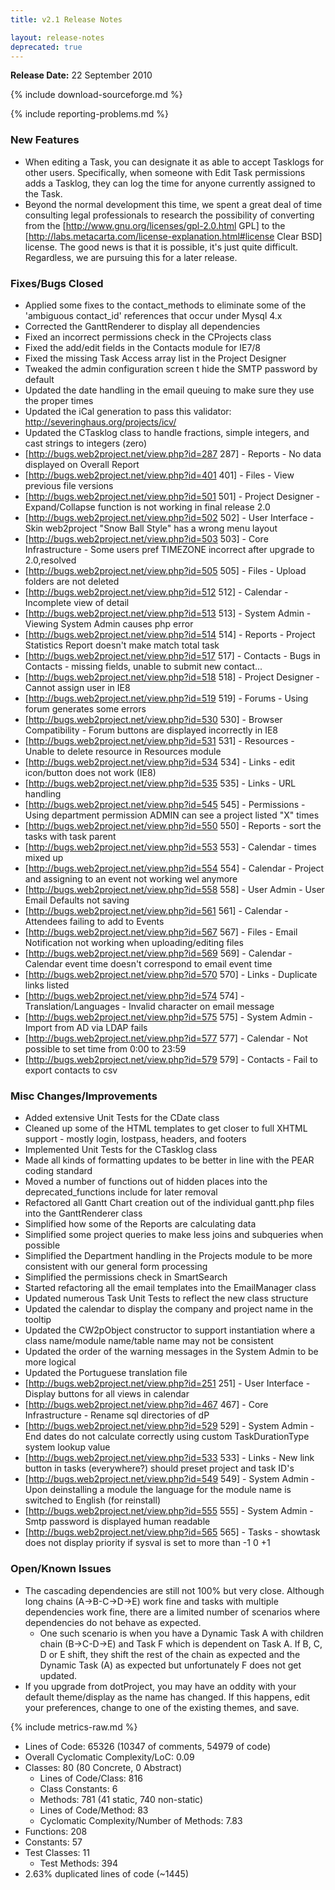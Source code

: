 ```yaml
---
title: v2.1 Release Notes

layout: release-notes
deprecated: true
---
```


**Release Date:** 22 September 2010

{% include download-sourceforge.md %}

{% include reporting-problems.md %}

### New Features

* When editing a Task, you can designate it as able to accept Tasklogs for other users. Specifically, when someone with Edit Task permissions adds a Tasklog, they can log the time for anyone currently assigned to the Task.
* Beyond the normal development this time, we spent a great deal of time consulting legal professionals to research the possibility of converting from the [http://www.gnu.org/licenses/gpl-2.0.html GPL] to the [http://labs.metacarta.com/license-explanation.html#license Clear BSD] license. The good news is that it is possible, it's just quite difficult. Regardless, we are pursuing this for a later release.

### Fixes/Bugs Closed

* Applied some fixes to the contact_methods to eliminate some of the 'ambiguous contact_id' references that occur under Mysql 4.x
* Corrected the GanttRenderer to display all dependencies
* Fixed an incorrect permissions check in the CProjects class
* Fixed the add/edit fields in the Contacts module for IE7/8
* Fixed the missing Task Access array list in the Project Designer
* Tweaked the admin configuration screen t hide the SMTP password by default
* Updated the date handling in the email queuing to make sure they use the proper times
* Updated the iCal generation to pass this validator: http://severinghaus.org/projects/icv/
* Updated the CTasklog class to handle fractions, simple integers, and cast strings to integers (zero)
* [http://bugs.web2project.net/view.php?id=287 287] - Reports - No data displayed on Overall Report
* [http://bugs.web2project.net/view.php?id=401 401] - Files - View previous file versions
* [http://bugs.web2project.net/view.php?id=501 501] - Project Designer - Expand/Collapse function is not working in final release 2.0
* [http://bugs.web2project.net/view.php?id=502 502] - User Interface - Skin web2project "Snow Ball Style" has a wrong menu layout
* [http://bugs.web2project.net/view.php?id=503 503] - Core Infrastructure - Some users pref TIMEZONE incorrect after upgrade to 2.0,resolved
* [http://bugs.web2project.net/view.php?id=505 505] - Files - Upload folders are not deleted
* [http://bugs.web2project.net/view.php?id=512 512] - Calendar - Incomplete view of detail
* [http://bugs.web2project.net/view.php?id=513 513] - System Admin - Viewing System Admin causes php error
* [http://bugs.web2project.net/view.php?id=514 514] - Reports - Project Statistics Report doesn't make match total task
* [http://bugs.web2project.net/view.php?id=517 517] - Contacts - Bugs in Contacts - missing fields, unable to submit new contact...
* [http://bugs.web2project.net/view.php?id=518 518] - Project Designer - Cannot assign user in IE8
* [http://bugs.web2project.net/view.php?id=519 519] - Forums - Using forum generates some errors
* [http://bugs.web2project.net/view.php?id=530 530] - Browser Compatibility - Forum buttons are displayed incorrectly in IE8
* [http://bugs.web2project.net/view.php?id=531 531] - Resources - Unable to delete resource in Resources module
* [http://bugs.web2project.net/view.php?id=534 534] - Links - edit icon/button does not work (IE8)
* [http://bugs.web2project.net/view.php?id=535 535] - Links - URL handling
* [http://bugs.web2project.net/view.php?id=545 545] - Permissions - Using department permission ADMIN can see a project listed "X" times
* [http://bugs.web2project.net/view.php?id=550 550] - Reports - sort the tasks with task parent
* [http://bugs.web2project.net/view.php?id=553 553] - Calendar - times mixed up
* [http://bugs.web2project.net/view.php?id=554 554] - Calendar - Project and assigning to an event not working wel anymore
* [http://bugs.web2project.net/view.php?id=558 558] - User Admin - User Email Defaults not saving
* [http://bugs.web2project.net/view.php?id=561 561] - Calendar - Attendees failing to add to Events
* [http://bugs.web2project.net/view.php?id=567 567] - Files - Email Notification not working when uploading/editing files
* [http://bugs.web2project.net/view.php?id=569 569] - Calendar - Calendar event time doesn't correspond to email event time
* [http://bugs.web2project.net/view.php?id=570 570] - Links - Duplicate links listed
* [http://bugs.web2project.net/view.php?id=574 574] - Translation/Languages - Invalid character on email message
* [http://bugs.web2project.net/view.php?id=575 575] - System Admin - Import from AD via LDAP fails
* [http://bugs.web2project.net/view.php?id=577 577] - Calendar - Not possible to set time from 0:00 to 23:59
* [http://bugs.web2project.net/view.php?id=579 579] - Contacts - Fail to export contacts to csv

### Misc Changes/Improvements

* Added extensive Unit Tests for the CDate class
* Cleaned up some of the HTML templates to get closer to full XHTML support - mostly login, lostpass, headers, and footers
* Implemented Unit Tests for the CTasklog class
* Made all kinds of formatting updates to be better in line with the PEAR coding standard
* Moved a number of functions out of hidden places into the deprecated_functions include for later removal
* Refactored all Gantt Chart creation out of the individual gantt.php files into the GanttRenderer class
* Simplified how some of the Reports are calculating data
* Simplified some project queries to make less joins and subqueries when possible
* Simplified the Department handling in the Projects module to be more consistent with our general form processing
* Simplified the permissions check in SmartSearch
* Started refactoring all the email templates into the EmailManager class
* Updated numerous Task Unit Tests to reflect the new class structure
* Updated the calendar to display the company and project name in the tooltip
* Updated the CW2pObject constructor to support instantiation where a class name/module name/table name may not be consistent
* Updated the order of the warning messages in the System Admin to be more logical
* Updated the Portuguese translation file
* [http://bugs.web2project.net/view.php?id=251 251] - User Interface - Display buttons for all views in calendar
* [http://bugs.web2project.net/view.php?id=467 467] - Core Infrastructure - Rename sql directories of dP
* [http://bugs.web2project.net/view.php?id=529 529] - System Admin - End dates do not calculate correctly using custom TaskDurationType system lookup value
* [http://bugs.web2project.net/view.php?id=533 533] - Links - New link button in tasks (everywhere?) should preset project and task ID's
* [http://bugs.web2project.net/view.php?id=549 549] - System Admin - Upon deinstalling a module the language for the module name is switched to English (for reinstall)
* [http://bugs.web2project.net/view.php?id=555 555] - System Admin - Smtp password is displayed human readable
* [http://bugs.web2project.net/view.php?id=565 565] - Tasks - showtask does not display priority if sysval is set to more than -1 0 +1

### Open/Known Issues

* The cascading dependencies are still not 100% but very close.  Although long chains (A->B-C->D->E) work fine and tasks with multiple dependencies work fine, there are a limited number of scenarios where dependencies do not behave as expected.
  * One such scenario is when you have a Dynamic Task A with children chain (B->C-D->E) and Task F which is dependent on Task A.  If B, C, D or E shift, they shift the rest of the chain as expected and the Dynamic Task (A) as expected but unfortunately F does not get updated.
* If you upgrade from dotProject, you may have an oddity with your default theme/display as the name has changed.  If this happens, edit your preferences, change to one of the existing themes, and save.

{% include metrics-raw.md %}

* Lines of Code: 65326 (10347 of comments, 54979 of code)
* Overall Cyclomatic Complexity/LoC: 0.09
* Classes: 80 (80 Concrete, 0 Abstract)
  * Lines of Code/Class: 816
  * Class Constants: 6
  * Methods: 781 (41 static, 740 non-static)
  * Lines of Code/Method: 83
  * Cyclomatic Complexity/Number of Methods: 7.83
* Functions: 208
* Constants: 57
* Test Classes: 11
  * Test Methods: 394
* 2.63% duplicated lines of code (~1445)